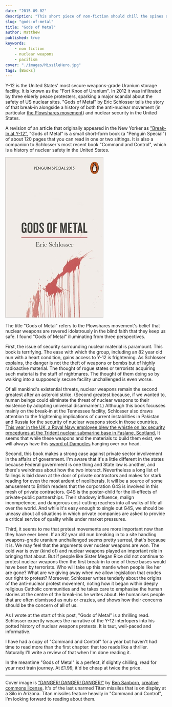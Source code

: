 ```yaml
---
date: "2015-09-02"
description: "This short piece of non-fiction should chill the spines of everyone, whether they are pragmatic about nuclear weapons or terrified of them."
slug: "gods-of-metal" 
title: "Gods of Metal"
author: Matthew
published: true
keywords:
    - non fiction
    - nuclear weapons
    - pacifism
cover: "./images/MissileHero.jpg"
tags: [Books]
---
```


Y-12 is the United States' most secure weapons-grade Uranium storage facility. It is known as the "Fort Knox of Uranium". In 2012 it was infiltrated by three elderly peace protesters, sparking a major scandal about the safety of US nuclear sites. "Gods of Metal" by Eric Schlosser tells the story of that break-in alongside a history of both the anti-nuclear movement (in particular [the Plowshares movement](https://en.wikipedia.org/wiki/Plowshares_Movement)) and nuclear security in the United States.

A revision of an article that originally appeared in the New Yorker as ["Break-In at Y-12"](http://www.newyorker.com/magazine/2015/03/09/break-in-at-y-12), "Gods of Metal" is a small short-form book (a "Penguin Special") of about 120 pages that you can read in one or two sittings. It is also a companion to Schlosser's most recent book "Command and Control", which is a history of nuclear safety in the United States.

<div class="align-left book-cover"><img src="./images/Gods-of-Metal-Cover.jpg"></div>

The title "Gods of Metal" refers to the Plowshares movement's belief that nuclear weapons are revered idolatrously in the blind faith that they keep us safe.
I found "Gods of Metal" illuminating from three perspectives.

First, the issue of security surrounding nuclear material is paramount. This book is terrifying. The ease with which the group, including an 82 year old nun with a heart condition, gains access to Y-12 is frightening. As Schlosser explains, the danger is not the theft of weapons or bombs but of highly radioactive material. The thought of rogue states or terrorists acquiring such material is the stuff of nightmares. The thought of them doing so by walking into a supposedly secure facility unchallenged is even worse.

Of all mankind's existential threats, nuclear weapons remain the second greatest after an asteroid strike. (Second greatest because, if we wanted to, human beings could eliminate the threat of nuclear weapons to their existence by adopting universal disarmament.) Although this book focusses mainly on the break-in at the Tennessee facility, Schlosser also draws attention to the frightening implications of current instabilities in Pakistan and Russia for the security of nuclear weapons stock in those countries. [This year in the UK, a Royal Navy employee blew the whistle on lax security procedures at the Trident nuclear submarine base in Faslane, Scotland.](http://www.theguardian.com/uk-news/2015/may/18/fallon-urged-act-whistleblowers-claims-trident-nuclear-subs) It seems that while these weapons and the materials to build them exist, we will always have this [sword of Damocles](https://en.wikipedia.org/wiki/Damocles) hanging over our head.

Second, this book makes a strong case against private sector involvement in the affairs of government. I'm aware that it's a little different in the states because Federal government is one thing and State law is another, and there's weirdness about how the two interact. Nevertheless a long list of failings is laid down at the door of private contractors and makes for stark reading for even the most ardent of neoliberals. It will be a source of some amusement to British readers that the corporation G4S is involved in this mesh of private contractors. G4S is the poster-child for the ill-effects of private-public partnerships. Their shadowy influence, malign incompetence, and dangerous cost-cutting reaches into all walks of life all over the world. And while it's easy enough to single out G4S, we should be uneasy about all situations in which private companies are asked to provide a critical service of quality while under market pressures.

Third, it seems to me that protest movements are more important now than they have ever been. If an 82 year old nun breaking in to a site handling weapons-grade uranium unchallenged seems pretty surreal, that's because it is. We may feel that the arguments over nuclear weapons are won. The cold war is over (kind of) and nuclear weapons played an important role in bringing that about. But if people like Sister Megan Rice did not continue to protest nuclear weapons then the first break-in to one of these bases would have been by terrorists. Who will take up this mantle when people like her are gone? What are we giving away when we allow legislation that erodes our right to protest? Moreover, Schlosser writes tenderly about the origins of the anti-nuclear protest movement, noting how it began within deeply religious Catholic communities and he takes care to emphasise the human stories at the centre of the break-ins he writes about. He humanises people that are often dismissed as nuts or crazies, and shows how their concerns should be the concern of all of us.

As I wrote at the start of this post, "Gods of Metal" is a thrilling read. Schlosser expertly weaves the narrative of the Y-12 interlopers into his potted history of nuclear weapons protests. It is taut, well-paced and informative.

I have had a copy of "Command and Control" for a year but haven't had time to read more than the first chapter: that too reads like a thriller. Naturally I'll write a review of that when I'm done reading it. 

In the meantime "Gods of Metal" is a perfect, if slightly chilling, read for your next train journey. At £1.99, it'd be cheap at twice the price.

<hr/>

Cover image is ["DANGER! DANGER! DANGER!"](https://flic.kr/p/7GRddd) by [Ben Sanborn](https://www.flickr.com/people/bensanborn/), [creative commons license](https://creativecommons.org/licenses/by-sa/2.0/). It's of the last unarmed Titan missiles that is on display at a Silo in Arizona. Titan missiles feature heavily in "Command and Control", I'm looking forward to reading about them.